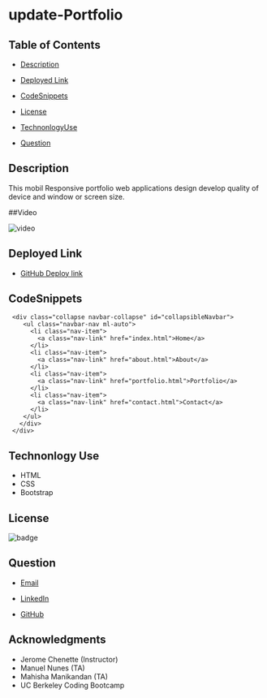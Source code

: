 # update-Portfolio

## Table of Contents

- [Description](#description)

- [Deployed Link](#deployed-link)

- [CodeSnippets](#CodeSnippets)

- [License](#license)

- [TechnonlogyUse](#Technonlogy-Use)

- [Question](#Question)

## Description

This mobil Responsive portfolio web applications design develop quality of device and window or screen size.

##Video

![video](/assets/images/video.gif)

## Deployed Link

- [GitHub Deploy link](https://abuyem1.github.io/update-Portfolio/)

## CodeSnippets

     <div class="collapse navbar-collapse" id="collapsibleNavbar">
        <ul class="navbar-nav ml-auto">
          <li class="nav-item">
            <a class="nav-link" href="index.html">Home</a>
          </li>
          <li class="nav-item">
            <a class="nav-link" href="about.html">About</a>
          </li>
          <li class="nav-item">
            <a class="nav-link" href="portfolio.html">Portfolio</a>
          </li>
          <li class="nav-item">
            <a class="nav-link" href="contact.html">Contact</a>
          </li>
        </ul>
       </div>
     </div>

## Technonlogy Use

- HTML
- CSS
- Bootstrap

## License

![badge](https://shields.io/badge/license-MIT-green)

## Question

- [Email](abuye20@yahoo.com)

- [LinkedIn](https://www.linkedin.com/in/abuye-mamuye-5a49921b0/)

- [GitHub](https://github.com/AbuyeM1)

## Acknowledgments

- Jerome Chenette (Instructor)
- Manuel Nunes (TA)
- Mahisha Manikandan (TA)
- UC Berkeley Coding Bootcamp
